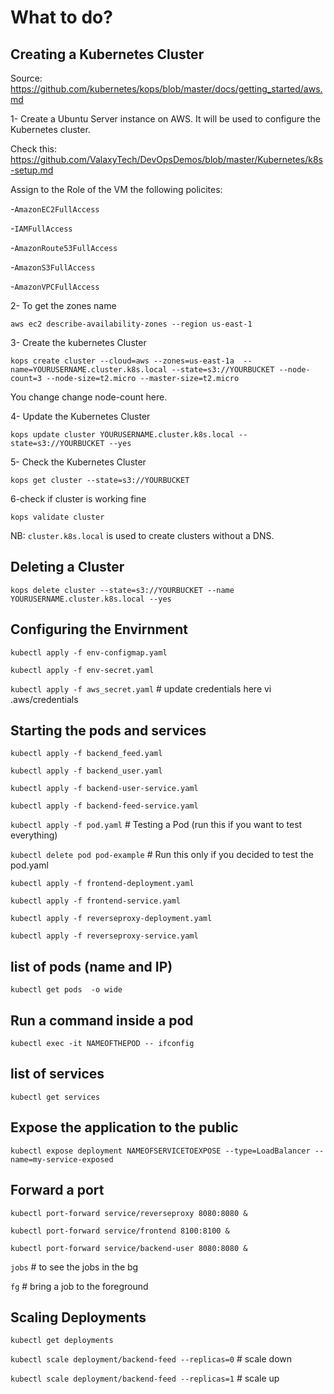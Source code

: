 # What to do?

## Creating a Kubernetes Cluster

Source: https://github.com/kubernetes/kops/blob/master/docs/getting_started/aws.md

1- Create a Ubuntu Server instance on AWS. It will be used to configure the Kubernetes cluster.

Check this: https://github.com/ValaxyTech/DevOpsDemos/blob/master/Kubernetes/k8s-setup.md

Assign to the Role of the VM the following policites:

-`AmazonEC2FullAccess`

-`IAMFullAccess`

-`AmazonRoute53FullAccess`

-`AmazonS3FullAccess`

-`AmazonVPCFullAccess`

2- To get the zones name

`aws ec2 describe-availability-zones --region us-east-1`

3- Create the kubernetes Cluster

`kops create cluster --cloud=aws --zones=us-east-1a  --name=YOURUSERNAME.cluster.k8s.local --state=s3://YOURBUCKET --node-count=3 --node-size=t2.micro --master-size=t2.micro`

You change change node-count here.

4- Update the Kubernetes Cluster

`kops update cluster YOURUSERNAME.cluster.k8s.local --state=s3://YOURBUCKET --yes`

5- Check the Kubernetes Cluster

`kops get cluster --state=s3://YOURBUCKET`

6-check if cluster is working fine

`kops validate cluster`

NB: `cluster.k8s.local` is used to create clusters without a DNS.

## Deleting a Cluster

`kops delete cluster --state=s3://YOURBUCKET --name YOURUSERNAME.cluster.k8s.local --yes`

## Configuring the Envirnment

`kubectl apply -f env-configmap.yaml`

`kubectl apply -f env-secret.yaml`

`kubectl apply -f aws_secret.yaml`			# update credentials here vi .aws/credentials

## Starting the pods and services

`kubectl apply -f backend_feed.yaml`

`kubectl apply -f backend_user.yaml`

`kubectl apply -f backend-user-service.yaml`

`kubectl apply -f backend-feed-service.yaml`

`kubectl apply -f pod.yaml`						# Testing a Pod (run this if you want to test everything) 

`kubectl delete pod pod-example`					# Run this only if you decided to test the pod.yaml

`kubectl apply -f frontend-deployment.yaml`

`kubectl apply -f frontend-service.yaml`

`kubectl apply -f reverseproxy-deployment.yaml`

`kubectl apply -f reverseproxy-service.yaml`


## list of pods (name and IP)

`kubectl get pods  -o wide`

## Run a command inside a pod

`kubectl exec -it NAMEOFTHEPOD -- ifconfig`

## list of services

`kubectl get services`

## Expose the application to the public

`kubectl expose deployment NAMEOFSERVICETOEXPOSE --type=LoadBalancer --name=my-service-exposed`

## Forward a port

`kubectl port-forward service/reverseproxy 8080:8080 &`

`kubectl port-forward service/frontend 8100:8100 &`

`kubectl port-forward service/backend-user 8080:8080 &`

`jobs` # to see the jobs in the bg

`fg` # bring a job to the foreground

## Scaling Deployments

`kubectl get deployments`

`kubectl scale deployment/backend-feed --replicas=0` # scale down

`kubectl scale deployment/backend-feed --replicas=1` # scale up

